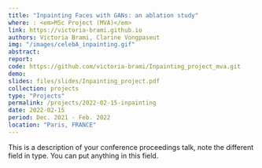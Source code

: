 ```yaml
---
title: "Inpainting Faces with GANs: an ablation study"
where: : <em>MSc Project (MVA)</em>
link: https://victoria-brami.github.io
authors: Victoria Brami, Clarine Vongpaseut 
img: "/images/celebA_inpainting.gif" 
abstract:
report:
code: https://github.com/victoria-brami/Inpainting_project_mva.git
demo:
slides: files/slides/Inpainting_project.pdf
collection: projects
type: "Projects"
permalink: /projects/2022-02-15-inpainting
date: 2022-02-15
period: Dec. 2021 - Feb. 2022
location: "Paris, FRANCE"
---
```


This is a description of your conference proceedings talk, note the different field in type. You can put anything in this field.
